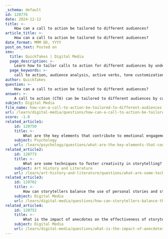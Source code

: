 ```yaml
---
_schema: default
id: 120776
date: 2024-12-12
title: >-
    How can a call to action be tailored to different audiences?
article_title: >-
    How can a call to action be tailored to different audiences?
date_format: MMM DD, YYYY
post_on_text: Posted on
seo:
  title: QuickTakes | Digital Media
  page_description: >-
    Learn how to tailor calls to action for different audiences by understanding their preferences, using active language, adjusting the tone, ensuring visibility, applying behavioral science principles, and maintaining contextual relevance.
  page_keywords: >-
    call to action, audience analysis, active verbs, tone customization, visual appeal, behavioral science, contextual relevance, engagement strategies
author: QuickTakes
question: >-
    How can a call to action be tailored to different audiences?
answer: >-
    A call to action (CTA) can be tailored to different audiences by considering several key factors that influence how individuals respond to prompts for action. Here are some strategies to effectively customize CTAs:\n\n1. **Understand Your Audience**: Conduct thorough audience analysis to gather demographic, psychographic, and situational data. Knowing the age, gender, education level, values, and beliefs of your audience can help you craft a message that resonates with them. For instance, younger audiences may respond better to informal language and trendy phrases, while older audiences might prefer a more traditional approach.\n\n2. **Use Active Verbs**: Start your CTA with strong, active verbs that prompt immediate action. Phrases like "Start Your Free Trial" or "Join Our Community Today" can create a sense of urgency and encourage engagement. The choice of verb can also reflect the audience's preferences; for example, "Explore" might appeal to a curious audience, while "Buy Now" could resonate with those ready to make a purchase.\n\n3. **Tailor Tone and Value Proposition**: Customize the tone of your CTA to match the audience's expectations and the context of your message. For example, a professional audience may appreciate a straightforward and formal tone, while a creative audience might respond better to playful or imaginative language. Additionally, clearly communicate the benefits of taking action, ensuring that the value proposition aligns with the audience's goals and needs.\n\n4. **Design for Visibility**: Make your CTA visually appealing and easy to find. Use contrasting colors, bold fonts, and strategic placement to ensure that it stands out on the page or screen. This is particularly important as different platforms may have varying user behaviors; for instance, CTAs on social media should be eye-catching and concise to capture quick attention.\n\n5. **Leverage Behavioral Science**: Incorporate principles from behavioral science to understand how different audiences might respond to various types of CTAs. For example, some audiences may be motivated by scarcity (e.g., "Limited Time Offer") while others may respond better to social proof (e.g., "Join 10,000 Happy Customers"). Tailoring your CTA based on these insights can significantly enhance its effectiveness.\n\n6. **Contextual Relevance**: Ensure that the CTA is relevant to the content it accompanies. For instance, if the content is informative, a CTA like "Learn More" or "Discover Our Resources" may be appropriate. In contrast, if the content is promotional, a more direct CTA like "Shop Now" or "Get Your Discount" would be suitable.\n\nBy applying these strategies, you can create CTAs that not only grab attention but also drive the desired actions from diverse audiences. Understanding the nuances of your audience and adapting your approach accordingly is crucial for effective communication and engagement.
subject: Digital Media
file_name: how-can-a-call-to-action-be-tailored-to-different-audiences.md
url: /learn/digital-media/questions/how-can-a-call-to-action-be-tailored-to-different-audiences
score: -1.0
related_article1:
    id: 120750
    title: >-
        What are the key elements that contribute to emotional engagement in storytelling?
    subject: Psychology
    url: /learn/psychology/questions/what-are-the-key-elements-that-contribute-to-emotional-engagement-in-storytelling
related_article2:
    id: 120773
    title: >-
        What are some techniques to foster creativity in storytelling?
    subject: Art History and Literature
    url: /learn/art-history-and-literature/questions/what-are-some-techniques-to-foster-creativity-in-storytelling
related_article3:
    id: 120762
    title: >-
        How can storytellers balance the use of personal stories and statistics?
    subject: Digital Media
    url: /learn/digital-media/questions/how-can-storytellers-balance-the-use-of-personal-stories-and-statistics
related_article4:
    id: 120752
    title: >-
        What is the impact of anecdotes on the effectiveness of storytelling?
    subject: Digital Media
    url: /learn/digital-media/questions/what-is-the-impact-of-anecdotes-on-the-effectiveness-of-storytelling
---
```


&nbsp;